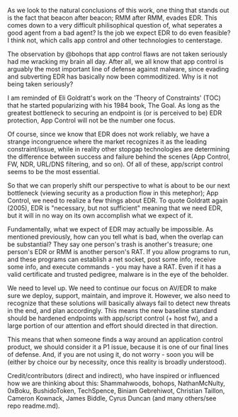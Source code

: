 As we look to the natural conclusions of this work, one thing that stands out is the fact that beacon after beacon; RMM after RMM, evades EDR. This comes down to a very difficult philisophical question of, what seperates a good agent from a bad agent? Is the job we expect EDR to do even feasible? I think not, which calls app control and other technologies to centerstage.  

The observation by @bohops that app control flaws are not taken seriously had me wracking my brain all day. After all, we all know that app control is arguably the most important line of defense against malware, since evading and subverting EDR has basically now been commoditized. Why is it not being taken seriously?

I am reminded of Eli Goldratt's work on the 'Theory of Constraints' (TOC) that he started popularizing with his 1984 book, The Goal. As long as the greatest bottleneck to securing an endpoint is (or is perceived to be) EDR protection, App Control will not be the number one focus. 

Of course, since we know that EDR does not work reliably, we have a strange incongruence where the market recognizes it as the leading constraint/issue, while in reality other stopgap technologies are determining the difference between success and failure behind the scenes (App Control, FW, NDR, URL/DNS filtering, and so on). Of all of these, app/script control seems to be the most essential.  

So that we can properly shift our perspective to what is about to be our next bottleneck (viewing security as a production flow in this metephor); App Control, we need to realize a few things about EDR. To quote Goldratt again (2005), EDR is "necessary, but not sufficient" meaning that we need EDR, but it will in no way on its own accomplish what we expect of it.

Fundamentally, what we expect of EDR may actually be impossible. As mentioned previously, how can you tell what is bad, when the overlap can be substantial? They say one person's trash is another's treasure; one person's EDR or RMM is another person's RAT. If you allow programs to run, and these programs can establish a net socket, post some info, receive some info, and execute commands - you may have a RAT. Even if it has a valid certificate and trusted pedigree, malware is in the eye of the beholder. 

We need to level up. We need to continue our focus on AV/EDR to make sure we deploy, support, maintain, and improve it. However, we also need to recognize that these solutions will basically always fail to detect new threats in the end, and plan accordingly. This means the new baseline standard should be hardened endpoints with app/script control (+ host fw), and a large portion of our attention and effort should directed in that direction.

This means that when someone finds a way around an application control product, we should consider it a P1 issue, because it is one of our final lines of defense. And, if you are not using it, do not worry - soon you will be (either by choice our by necessity, once this reality is broadly understood). 

Credit/contributors (direct and indirect), who have inspired or influenced how we are thinking about this: Shammahwoods, bohops, NathanMcNulty, 0xBoku, BushidoToken, TechSpence, Biniam Gebrehiwot, Christian Taillon, Cameron Kownack, James Biddle, Cyrus Duncan (and many others/see repo readme.md).

